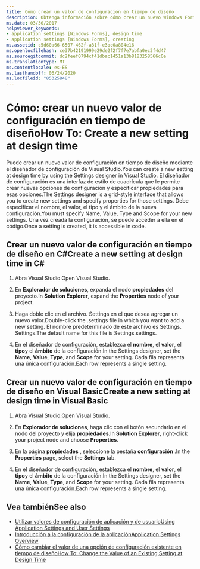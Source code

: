```yaml
---
title: Cómo crear un valor de configuración en tiempo de diseño
description: Obtenga información sobre cómo crear un nuevo Windows Forms valor en tiempo de diseño mediante el diseñador de configuración de Visual Studio.
ms.date: 03/30/2017
helpviewer_keywords:
- application settings [Windows Forms], design time
- application settings [Windows Forms], creating
ms.assetid: c5d60a66-6507-462f-a81f-e3bc0a804e16
ms.openlocfilehash: ce37b42191999e29de2f2f7f7e7abfa0ec3f4d47
ms.sourcegitcommit: dc2feef0794cf41dbac1451a13b8183258566c0e
ms.translationtype: MT
ms.contentlocale: es-ES
ms.lasthandoff: 06/24/2020
ms.locfileid: "85325848"
---
```

# <a name="how-to-create-a-new-setting-at-design-time"></a><span data-ttu-id="2753f-103">Cómo: crear un nuevo valor de configuración en tiempo de diseño</span><span class="sxs-lookup"><span data-stu-id="2753f-103">How To: Create a new setting at design time</span></span>

<span data-ttu-id="2753f-104">Puede crear un nuevo valor de configuración en tiempo de diseño mediante el diseñador de configuración de Visual Studio.</span><span class="sxs-lookup"><span data-stu-id="2753f-104">You can create a new setting at design time by using the Settings designer in Visual Studio.</span></span> <span data-ttu-id="2753f-105">El diseñador de configuración es una interfaz de estilo de cuadrícula que le permite crear nuevas opciones de configuración y especificar propiedades para esas opciones.</span><span class="sxs-lookup"><span data-stu-id="2753f-105">The Settings designer is a grid-style interface that allows you to create new settings and specify properties for those settings.</span></span> <span data-ttu-id="2753f-106">Debe especificar el nombre, el valor, el tipo y el ámbito de la nueva configuración.</span><span class="sxs-lookup"><span data-stu-id="2753f-106">You must specify Name, Value, Type and Scope for your new settings.</span></span> <span data-ttu-id="2753f-107">Una vez creada la configuración, se puede acceder a ella en el código.</span><span class="sxs-lookup"><span data-stu-id="2753f-107">Once a setting is created, it is accessible in code.</span></span>

## <a name="create-a-new-setting-at-design-time-in-c"></a><span data-ttu-id="2753f-108">Crear un nuevo valor de configuración en tiempo de diseño en C\#</span><span class="sxs-lookup"><span data-stu-id="2753f-108">Create a new setting at design time in C\#</span></span>

1. <span data-ttu-id="2753f-109">Abra Visual Studio.</span><span class="sxs-lookup"><span data-stu-id="2753f-109">Open Visual Studio.</span></span>

2. <span data-ttu-id="2753f-110">En **Explorador de soluciones**, expanda el nodo **propiedades** del proyecto.</span><span class="sxs-lookup"><span data-stu-id="2753f-110">In **Solution Explorer**, expand the **Properties** node of your project.</span></span>

3. <span data-ttu-id="2753f-111">Haga doble clic en el archivo. Settings en el que desea agregar un nuevo valor.</span><span class="sxs-lookup"><span data-stu-id="2753f-111">Double-click the .settings file in which you want to add a new setting.</span></span> <span data-ttu-id="2753f-112">El nombre predeterminado de este archivo es Settings. Settings.</span><span class="sxs-lookup"><span data-stu-id="2753f-112">The default name for this file is Settings.settings.</span></span>

4. <span data-ttu-id="2753f-113">En el diseñador de configuración, establezca el **nombre**, el **valor**, el **tipo**y el **ámbito** de la configuración.</span><span class="sxs-lookup"><span data-stu-id="2753f-113">In the Settings designer, set the **Name**, **Value**, **Type**, and **Scope** for your setting.</span></span> <span data-ttu-id="2753f-114">Cada fila representa una única configuración.</span><span class="sxs-lookup"><span data-stu-id="2753f-114">Each row represents a single setting.</span></span>

## <a name="create-a-new-setting-at-design-time-in-visual-basic"></a><span data-ttu-id="2753f-115">Crear un nuevo valor de configuración en tiempo de diseño en Visual Basic</span><span class="sxs-lookup"><span data-stu-id="2753f-115">Create a new setting at design time in Visual Basic</span></span>

1. <span data-ttu-id="2753f-116">Abra Visual Studio.</span><span class="sxs-lookup"><span data-stu-id="2753f-116">Open Visual Studio.</span></span>

2. <span data-ttu-id="2753f-117">En **Explorador de soluciones**, haga clic con el botón secundario en el nodo del proyecto y elija **propiedades**.</span><span class="sxs-lookup"><span data-stu-id="2753f-117">In **Solution Explorer**, right-click your project node and choose **Properties**.</span></span>

3. <span data-ttu-id="2753f-118">En la página **propiedades** , seleccione la pestaña **configuración** .</span><span class="sxs-lookup"><span data-stu-id="2753f-118">In the **Properties** page, select the **Settings** tab.</span></span>

4. <span data-ttu-id="2753f-119">En el diseñador de configuración, establezca el **nombre**, el **valor**, el **tipo**y el **ámbito** de la configuración.</span><span class="sxs-lookup"><span data-stu-id="2753f-119">In the Settings designer, set the **Name**, **Value**, **Type**, and **Scope** for your setting.</span></span> <span data-ttu-id="2753f-120">Cada fila representa una única configuración.</span><span class="sxs-lookup"><span data-stu-id="2753f-120">Each row represents a single setting.</span></span>

## <a name="see-also"></a><span data-ttu-id="2753f-121">Vea también</span><span class="sxs-lookup"><span data-stu-id="2753f-121">See also</span></span>

- [<span data-ttu-id="2753f-122">Utilizar valores de configuración de aplicación y de usuario</span><span class="sxs-lookup"><span data-stu-id="2753f-122">Using Application Settings and User Settings</span></span>](using-application-settings-and-user-settings.md)
- [<span data-ttu-id="2753f-123">Introducción a la configuración de la aplicación</span><span class="sxs-lookup"><span data-stu-id="2753f-123">Application Settings Overview</span></span>](application-settings-overview.md)
- [<span data-ttu-id="2753f-124">Cómo cambiar el valor de una opción de configuración existente en tiempo de diseño</span><span class="sxs-lookup"><span data-stu-id="2753f-124">How To: Change the Value of an Existing Setting at Design Time</span></span>](how-to-change-the-value-of-an-existing-setting-at-design-time.md)
